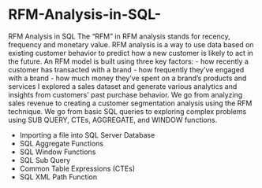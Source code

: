 # RFM-Analysis-in-SQL-
RFM Analysis in SQL
The “RFM” in RFM analysis stands for recency, frequency and monetary value. RFM analysis is a way to use data based on existing customer behavior to predict how a new customer is likely to act in the future. An RFM model is built using three key factors:  - how recently a customer has transacted with a brand
                                             - how frequently they’ve engaged with a brand
                                             - how much money they’ve spent on a brand’s products and services
I explored a sales dataset and generate various analytics and insights from customers' past purchase behavior. We go from analyzing sales revenue to creating a customer segmentation analysis using the RFM technique. We go from basic SQL queries to exploring complex problems using SUB QUERY, CTEs, AGGREGATE, and WINDOW functions. 
- Importing a file into SQL Server Database
- SQL Aggregate Functions
- SQL Window Functions
- SQL Sub Query
- Common Table Expressions (CTEs)
- SQL XML Path Function
